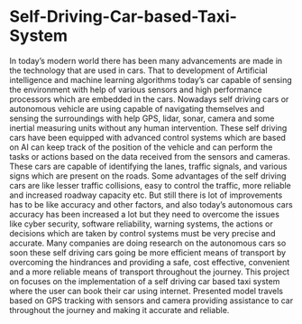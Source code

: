 # Self-Driving-Car-based-Taxi-System


In today’s modern world there has been many advancements are made in the technology that are used in cars. That to development of Artificial intelligence and machine learning algorithms today’s car capable of sensing the environment with help of various sensors and high performance processors which are embedded in the cars. Nowadays self driving cars or autonomous vehicle are using capable  of navigating themselves and sensing the surroundings with help GPS, lidar, sonar, camera and some inertial measuring units without any human intervention. These self driving cars have been equipped with advanced control systems which are based on AI can keep track of the position of the vehicle and can perform the tasks or actions based on the data received from the sensors and cameras. These cars are capable of identifying the lanes, traffic signals, and various signs which are present on the roads. Some advantages of the self driving cars are like lesser traffic collisions, easy to control the traffic, more reliable and increased roadway capacity etc. But still there is lot of improvements has to be like accuracy and other factors, and also today’s autonomous cars accuracy has been increased a lot but they need to overcome the issues like cyber security, software reliability,  warning systems, the actions or decisions which  are taken by control systems must be very precise and accurate. Many companies are doing research on the autonomous cars so soon these self driving cars going be more efficient means of transport by overcoming the hindrances and providing a safe, cost effective, convenient and a more reliable means of transport throughout the journey.
This project on focuses on the implementation of a self driving car based taxi system where the user can book their car using internet. Presented model travels based on GPS tracking with sensors and camera providing assistance to car throughout the journey and making it accurate and reliable.
